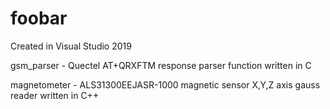 # foobar

Created in Visual Studio 2019

gsm_parser - Quectel AT+QRXFTM response parser function written in C

magnetometer - ALS31300EEJASR-1000 magnetic sensor X,Y,Z axis gauss reader written in C++ 
